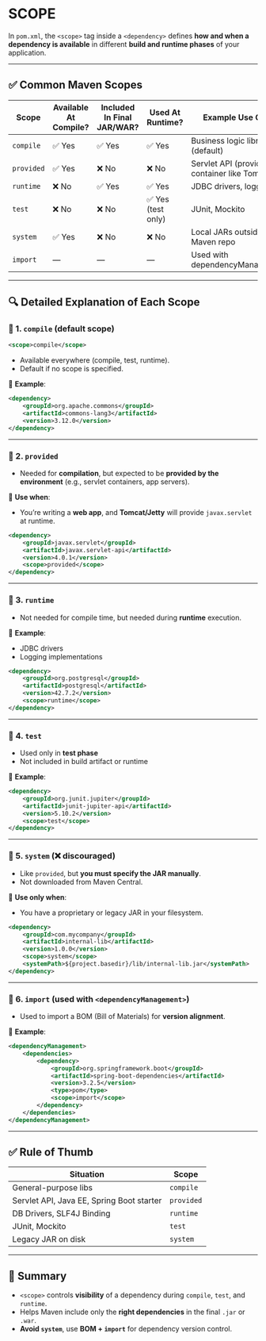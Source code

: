 # SCOPE
In `pom.xml`, the `<scope>` tag inside a `<dependency>` defines **how and when a dependency is available** in different **build and runtime phases** of your application.

---

## ✅ Common Maven Scopes

| Scope      | Available At Compile? | Included In Final JAR/WAR? | Used At Runtime?  | Example Use Case                                |
| ---------- | --------------------- | -------------------------- | ----------------- | ----------------------------------------------- |
| `compile`  | ✅ Yes                 | ✅ Yes                      | ✅ Yes             | Business logic libraries (default)              |
| `provided` | ✅ Yes                 | ❌ No                       | ❌ No              | Servlet API (provided by container like Tomcat) |
| `runtime`  | ❌ No                  | ✅ Yes                      | ✅ Yes             | JDBC drivers, logging                           |
| `test`     | ❌ No                  | ❌ No                       | ✅ Yes (test only) | JUnit, Mockito                                  |
| `system`   | ✅ Yes                 | ❌ No                       | ❌ No              | Local JARs outside Maven repo                   |
| `import`   | —                     | —                          | —                 | Used with dependencyManagement                  |

---

## 🔍 Detailed Explanation of Each Scope

### 🔹 1. `compile` (default scope)

```xml
<scope>compile</scope>
```

* Available everywhere (compile, test, runtime).
* Default if no scope is specified.

📌 **Example**:

```xml
<dependency>
    <groupId>org.apache.commons</groupId>
    <artifactId>commons-lang3</artifactId>
    <version>3.12.0</version>
</dependency>
```

---

### 🔹 2. `provided`

* Needed for **compilation**, but expected to be **provided by the environment** (e.g., servlet containers, app servers).

📌 **Use when**:

* You’re writing a **web app**, and **Tomcat/Jetty** will provide `javax.servlet` at runtime.

```xml
<dependency>
    <groupId>javax.servlet</groupId>
    <artifactId>javax.servlet-api</artifactId>
    <version>4.0.1</version>
    <scope>provided</scope>
</dependency>
```

---

### 🔹 3. `runtime`

* Not needed for compile time, but needed during **runtime** execution.

📌 **Example**:

* JDBC drivers
* Logging implementations

```xml
<dependency>
    <groupId>org.postgresql</groupId>
    <artifactId>postgresql</artifactId>
    <version>42.7.2</version>
    <scope>runtime</scope>
</dependency>
```

---

### 🔹 4. `test`

* Used only in **test phase**
* Not included in build artifact or runtime

📌 **Example**:

```xml
<dependency>
    <groupId>org.junit.jupiter</groupId>
    <artifactId>junit-jupiter-api</artifactId>
    <version>5.10.2</version>
    <scope>test</scope>
</dependency>
```

---

### 🔹 5. `system` (❌ discouraged)

* Like `provided`, but **you must specify the JAR manually**.
* Not downloaded from Maven Central.

📌 **Use only when**:

* You have a proprietary or legacy JAR in your filesystem.

```xml
<dependency>
    <groupId>com.mycompany</groupId>
    <artifactId>internal-lib</artifactId>
    <version>1.0.0</version>
    <scope>system</scope>
    <systemPath>${project.basedir}/lib/internal-lib.jar</systemPath>
</dependency>
```

---

### 🔹 6. `import` (used with `<dependencyManagement>`)

* Used to import a BOM (Bill of Materials) for **version alignment**.

📌 **Example**:

```xml
<dependencyManagement>
    <dependencies>
        <dependency>
            <groupId>org.springframework.boot</groupId>
            <artifactId>spring-boot-dependencies</artifactId>
            <version>3.2.5</version>
            <type>pom</type>
            <scope>import</scope>
        </dependency>
    </dependencies>
</dependencyManagement>
```

---

## ✅ Rule of Thumb

| Situation                                 | Scope      |
| ----------------------------------------- | ---------- |
| General-purpose libs                      | `compile`  |
| Servlet API, Java EE, Spring Boot starter | `provided` |
| DB Drivers, SLF4J Binding                 | `runtime`  |
| JUnit, Mockito                            | `test`     |
| Legacy JAR on disk                        | `system`   |

---

## 🧠 Summary

* `<scope>` controls **visibility** of a dependency during `compile`, `test`, and `runtime`.
* Helps Maven include only the **right dependencies** in the final `.jar` or `.war`.
* **Avoid `system`**, use **BOM + `import`** for dependency version control.
